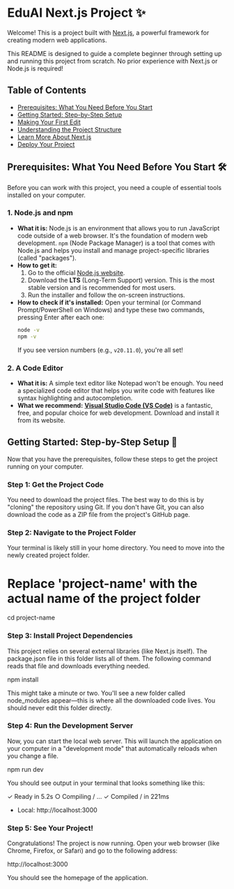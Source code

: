 # EduAI Next.js Project ✨

Welcome! This is a project built with [Next.js](https://nextjs.org), a powerful framework for creating modern web applications.

This README is designed to guide a complete beginner through setting up and running this project from scratch. No prior experience with Next.js or Node.js is required!

## Table of Contents

*   [Prerequisites: What You Need Before You Start](#prerequisites-what-you-need-before-you-start-️)
*   [Getting Started: Step-by-Step Setup](#getting-started-step-by-step-setup-)
*   [Making Your First Edit](#making-your-first-edit-)
*   [Understanding the Project Structure](#understanding-the-project-structure-)
*   [Learn More About Next.js](#learn-more-about-nextjs-)
*   [Deploy Your Project](#deploy-your-project-)

## Prerequisites: What You Need Before You Start 🛠️

Before you can work with this project, you need a couple of essential tools installed on your computer.

### 1. Node.js and npm

*   **What it is:** Node.js is an environment that allows you to run JavaScript code outside of a web browser. It's the foundation of modern web development. `npm` (Node Package Manager) is a tool that comes with Node.js and helps you install and manage project-specific libraries (called "packages").
*   **How to get it:**
    1.  Go to the official [Node.js website](https://nodejs.org/).
    2.  Download the **LTS** (Long-Term Support) version. This is the most stable version and is recommended for most users.
    3.  Run the installer and follow the on-screen instructions.
*   **How to check if it's installed:** Open your terminal (or Command Prompt/PowerShell on Windows) and type these two commands, pressing Enter after each one:
    ```bash
    node -v
    npm -v
    ```
    If you see version numbers (e.g., `v20.11.0`), you're all set!

### 2. A Code Editor

*   **What it is:** A simple text editor like Notepad won't be enough. You need a specialized code editor that helps you write code with features like syntax highlighting and autocompletion.
*   **What we recommend:** [**Visual Studio Code (VS Code)**](https://code.visualstudio.com/) is a fantastic, free, and popular choice for web development. Download and install it from its website.

## Getting Started: Step-by-Step Setup 🚀

Now that you have the prerequisites, follow these steps to get the project running on your computer.

### Step 1: Get the Project Code

You need to download the project files. The best way to do this is by "cloning" the repository using Git. If you don't have Git, you can also download the code as a ZIP file from the project's GitHub page.

### Step 2: Navigate to the Project Folder

Your terminal is likely still in your home directory. You need to move into the newly created project folder.

# Replace 'project-name' with the actual name of the project folder
cd project-name

### Step 3: Install Project Dependencies

This project relies on several external libraries (like Next.js itself). The package.json file in this folder lists all of them. The following command reads that file and downloads everything needed.

npm install

This might take a minute or two. You'll see a new folder called node_modules appear—this is where all the downloaded code lives. You should never edit this folder directly.

### Step 4: Run the Development Server

Now, you can start the local web server. This will launch the application on your computer in a "development mode" that automatically reloads when you change a file.

npm run dev

You should see output in your terminal that looks something like this:

✓ Ready in 5.2s
○ Compiling / ...
✓ Compiled / in 221ms
- Local:    http://localhost:3000

### Step 5: See Your Project!

Congratulations! The project is now running. Open your web browser (like Chrome, Firefox, or Safari) and go to the following address:

http://localhost:3000

You should see the homepage of the application.